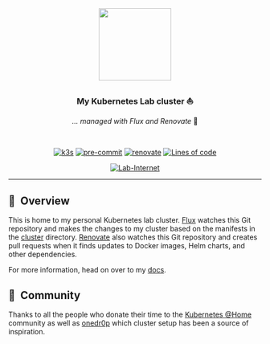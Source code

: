 <div align="center">

<img src="https://camo.githubusercontent.com/5b298bf6b0596795602bd771c5bddbb963e83e0f/68747470733a2f2f692e696d6775722e636f6d2f7031527a586a512e706e67" align="center" width="144px" height="144px"/>

### My Kubernetes Lab cluster :sailboat:

_... managed with Flux and Renovate_ :robot:

</div>

<br/>

<div align="center">


[![k3s](https://img.shields.io/badge/k3s-v1.21.4-brightgreen?style=for-the-badge&logo=kubernetes&logoColor=white)](https://k3s.io/)
[![pre-commit](https://img.shields.io/badge/pre--commit-enabled-brightgreen?logo=pre-commit&logoColor=white&style=for-the-badge)](https://github.com/pre-commit/pre-commit)
[![renovate](https://img.shields.io/badge/renovate-enabled-brightgreen?style=for-the-badge&logo=renovatebot&logoColor=white)](https://github.com/renovatebot/renovate)
[![Lines of code](https://img.shields.io/tokei/lines/github/onedr0p/home-cluster?style=for-the-badge&color=brightgreen&label=lines&logo=codefactor&logoColor=white)](https://github.com/onedr0p/home-cluster/graphs/contributors)
  
</div>

<div align="center">

[![Lab-Internet](https://img.shields.io/uptimerobot/status/m784591389-ddbc4c84041a70eb6f6a3fb4?color=important&label=lab%20internet&style=flat-square&logo=pfSense&logoColor=white)](https://uptimerobot.com)

</div>

---

## :book:&nbsp; Overview

This is home to my personal Kubernetes lab cluster. [Flux](https://github.com/fluxcd/flux2) watches this Git repository and makes the changes to my cluster based on the manifests in the [cluster](./cluster/) directory. [Renovate](https://github.com/renovatebot/renovate) also watches this Git repository and creates pull requests when it finds updates to Docker images, Helm charts, and other dependencies.

For more information, head on over to my [docs](https://dfroberg.github.io/cluster/).

## :handshake:&nbsp; Community

Thanks to all the people who donate their time to the [Kubernetes @Home](https://github.com/k8s-at-home/) community as well as [onedr0p](https://onedr0p.github.io/home-cluster/) which cluster setup has been a source of inspiration.
